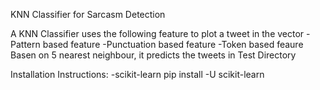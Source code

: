 KNN Classifier for Sarcasm Detection

A KNN Classifier uses the following feature to plot a tweet in the vector
 -Pattern based feature
 -Punctuation based feature
 -Token based feaure
Basen on 5 nearest neighbour, it predicts the tweets in Test Directory

Installation Instructions:
-scikit-learn
pip install -U scikit-learn
